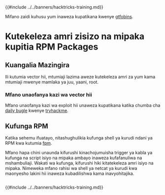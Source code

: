 {{#include ../../banners/hacktricks-training.md}}

Mifano zaidi kuhusu yum inaweza kupatikana kwenye [gtfobins](https://gtfobins.github.io/gtfobins/yum/).

# Kutekeleza amri zisizo na mipaka kupitia RPM Packages

## Kuangalia Mazingira

Ili kutumia vector hii, mtumiaji lazima aweze kutekeleza amri za yum kama mtumiaji mwenye mamlaka ya juu, yaani, root.

### Mfano unaofanya kazi wa vector hii

Mfano unaofanya kazi wa exploit hii unaweza kupatikana katika chumba cha [daily bugle](https://tryhackme.com/room/dailybugle) kwenye [tryhackme](https://tryhackme.com).

## Kufunga RPM

Katika sehemu ifuatayo, nitashughulikia kufunga shell ya kurudi ndani ya RPM kwa kutumia [fpm](https://github.com/jordansissel/fpm).

Mfano hapa chini unaunda kifurushi kinachojumuisha trigger ya kabla ya kufunga na script isiyo na mipaka ambayo inaweza kufafanuliwa na mshambuliaji. Wakati wa kufunga, kifurushi hiki kitatekeleza amri isiyo na mipaka. Nimeweka mfano rahisi wa shell ya netcat ya kurudi kwa maonyesho lakini hii inaweza kubadilishwa kama inavyohitajika.
```text

```
{{#include ../../banners/hacktricks-training.md}}
